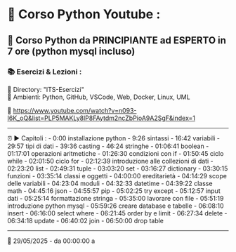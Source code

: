 # 🐍 Corso Python Youtube :
## 🎥 Corso Python da PRINCIPIANTE ad ESPERTO in 7 ore (python mysql incluso)
### 📚 Esercizi & Lezioni :
📁 Directory: "ITS-Esercizi"  
🧰 Ambienti: Python, GitHub, VSCode, Web, Docker, Linux, UML

🔗 https://www.youtube.com/watch?v=n093-I6K_oQ&list=PLP5MAKLy8lP8FAytdm2ncZbPioA9A2SgF&index=1

---

⏰ ► Capitoli :
    - 0:00 installazione python
    - 9:26 sintassi
    - 16:42 variabili
    - 29:57 tipi di dati
    - 39:36 casting
    - 46:24 stringhe
    - 01:06:41 boolean
    - 01:17:01 operazioni aritmetiche
    - 01:26:30 condizioni con if
    - 01:50:45 ciclo while
    - 02:01:50 ciclo for
    - 02:12:39 introduzione alle collezioni di dati
    - 02:23:20 list
    - 02:49:31 tuple
    - 03:03:20 set
    - 03:16:27 dictionary
    - 03:30:15 funzioni
    - 03:35:14 classi e oggetti
    - 04:00:00 ereditarietà
    - 04:14:29 scope delle variabili
    - 04:23:04 moduli
    - 04:32:33 datetime
    - 04:39:22 classe math
    - 04:45:16 json
    - 04:55:57 pip
    - 05:02:25 try except
    - 05:12:57 input dati
    - 05:25:14 formattazione stringa
    - 05:35:00 lavorare con file
    - 05:51:19 introduzione python mysql
    - 05:59:26 creare database e tabelle
    - 06:08:10 insert
    - 06:16:00 select where
    - 06:21:45 order by e limit
    - 06:27:34 delete
    - 06:34:18 update
    - 06:40:02 join
    - 06:50:00 drop table

---

📅 29/05/2025 - da 00:00:00 a 
